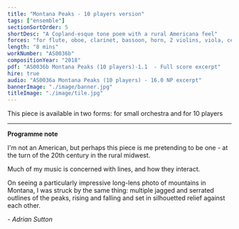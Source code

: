 ```yaml
---
title: "Montana Peaks - 10 players version"
tags: ["ensemble"]
sectionSortOrder: 5
shortDesc: "A Copland-esque tone poem with a rural Americana feel"
forces: "for flute, oboe, clarinet, bassoon, horn, 2 violins, viola, cello, double bass"
length: "8 mins"
workNumber: "AS0036b"
compositionYear: "2018"
pdf: "AS0036b Montana Peaks (10 players)-1.1  - Full score excerpt"
hire: true
audio: "AS0036a Montana Peaks (10 players) - 16.0 NP excerpt"
bannerImage: "./image/banner.jpg"
titleImage: "./image/tile.jpg"
---
```

This piece is available in two forms: for small orchestra and for 10 players

<hr class="h-px border-t-0 bg-transparent bg-gradient-to-r from-transparent via-white to-transparent opacity-60" />

<b>Programme note</b>

I'm not an American, but perhaps this piece is me pretending to be one - at the turn of the 20th century in the rural midwest.

Much of my music is concerned with lines, and how they interact.
 
On seeing a particularly impressive long-lens photo of mountains in Montana, I was struck by the same thing: multiple jagged and serrated outlines of the peaks, rising and falling and set in silhouetted relief against each other.

<i>- Adrian Sutton</i>